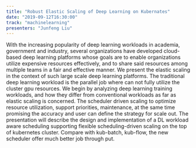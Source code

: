 ```yaml
---
title: "Robust Elastic Scaling of Deep Learning on Kubernates"
date: "2019-09-12T16:30:00"
track: "machinelearning"
presenters: "Junfeng Liu"
---
```


With the increasing popularity of deep learning workloads in academia, government and industry, several organizations have developed cloud-based deep learning platforms whose goals are to enable organizations utilize expensive resources effectively, and to share said resources among multiple teams in a fair and effective manner. We present the elastic scaling in the context of such large scale deep learning platforms. The traditional deep learning workload is the parallel job where can not fully utilize the cluster gpu resources. We begin by analyzing deep learning training workloads, and how they differ from conventional workloads as far as elastic scaling is concerned. The scheduler driven scaling to optimize resource utilization, support priorities, maintenance, at the same time promising the accuracy and user can define the strategy for scale out. The presentation will describe the design and implementation of a DL workload aware scheduling supporting flexible scheduling-driven scaling on the top of kubernetes cluster. Compare with kub-batch, kub-flow, the new scheduler offer much better job through put.